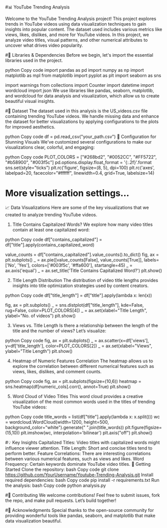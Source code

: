 #📊 YouTube Trending Analysis

Welcome to the YouTube Trending Analysis project! This project explores trends in YouTube videos using data visualization techniques to gain insights into popular content. The dataset used includes various metrics like views, likes, dislikes, and more for YouTube videos. In this project, we analyze video titles, visual patterns, and other numerical attributes to uncover what drives video popularity.



#🧰 Libraries & Dependencies
Before we begin, let's import the essential libraries used in the project.

python
Copy code
import pandas as pd
import numpy as np
import matplotlib as mpl
from matplotlib import pyplot as plt
import seaborn as sns

import warnings
from collections import Counter
import datetime
import wordcloud
import json
We use libraries like pandas, seaborn, matplotlib, and wordcloud for data analysis and visualization, which allow us to create beautiful visual insights.

#📂 Dataset
The dataset used in this analysis is the US_videos.csv file containing trending YouTube videos. We handle missing data and enhance the dataset for better visualizations by applying configurations to the plots for improved aesthetics.

python
Copy code
df = pd.read_csv("your_path.csv")
🎨 Configuration for Stunning Visuals
We've customized several configurations to make our visualizations clear, colorful, and engaging:

python
Copy code
PLOT_COLORS = ["#268bd2", "#0052CC", "#FF5722", "#b58900", "#003f5c"]
pd.options.display.float_format = '{:.2f}'.format
sns.set(style="ticks")
plt.rc('figure', figsize=(8, 5), dpi=100)
plt.rc('axes', labelpad=20, facecolor="#ffffff", linewidth=0.4, grid=True, labelsize=14)
# More visualization settings...
📈 Data Visualizations
Here are some of the key visualizations that we created to analyze trending YouTube videos.

1. Title Contains Capitalized Words?
We explore how many video titles contain at least one capitalized word:

python
Copy code
df["contains_capitalized"] = df["title"].apply(contains_capitalized_word)

value_counts = df["contains_capitalized"].value_counts().to_dict()
fig, ax = plt.subplots()
_ = ax.pie([value_counts[False], value_counts[True]], labels=['No', 'Yes'], 
           colors=['#003f5c', '#ffa600'], startangle=45)
_ = ax.axis('equal')
_ = ax.set_title('Title Contains Capitalized Word?')
plt.show()

2. Title Length Distribution
The distribution of video title lengths provides insights into title optimization strategies used by content creators.

python
Copy code
df["title_length"] = df["title"].apply(lambda x: len(x))

fig, ax = plt.subplots()
_ = sns.distplot(df["title_length"], kde=False, rug=False, color=PLOT_COLORS[4])
_ = ax.set(xlabel="Title Length", ylabel="No. of videos")
plt.show()

3. Views vs. Title Length
Is there a relationship between the length of the title and the number of views? Let’s visualize:

python
Copy code
fig, ax = plt.subplots()
_ = ax.scatter(x=df['views'], y=df['title_length'], color=PLOT_COLORS[2])
_ = ax.set(xlabel="Views", ylabel="Title Length")
plt.show()

4. Heatmap of Numeric Features Correlation
The heatmap allows us to explore the correlation between different numerical features such as views, likes, dislikes, and comment counts.

python
Copy code
fig, ax = plt.subplots(figsize=(10,6))
heatmap = sns.heatmap(df[numeric_cols].corr(), annot=True)
plt.show()

5. Word Cloud of Video Titles
This word cloud provides a creative visualization of the most common words used in the titles of trending YouTube videos:

python
Copy code
title_words = list(df["title"].apply(lambda x: x.split()))
wc = wordcloud.WordCloud(width=1200, height=500, background_color="white").generate(" ".join(title_words))
plt.figure(figsize=(15,10))
plt.imshow(wc, interpolation='bilinear')
plt.axis("off")
plt.show()

#💡 Key Insights
Capitalized Titles: Video titles with capitalized words might influence viewer attention.
Title Length: Short and concise titles tend to perform better.
Feature Correlations: There are interesting correlations between various numerical features, such as views and likes.
Word Frequency: Certain keywords dominate YouTube video titles.
🚀 Getting Started
Clone the repository:
bash
Copy code
git clone https://github.com/YourUsername/Youtube-Trending-Analysis.git
Install required dependencies:
bash
Copy code
pip install -r requirements.txt
Run the analysis:
bash
Copy code
python analysis.py

#🤝 Contributing
We welcome contributions! Feel free to submit issues, fork the repo, and make pull requests. Let’s build together!

#🌟 Acknowledgments
Special thanks to the open-source community for providing wonderful tools like pandas, seaborn, and matplotlib that make data visualization beautiful.
